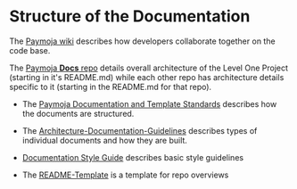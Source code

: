 # Structure of the Documentation

The [Paymoja wiki](https://github.com/LevelOneProject/Docs/wiki) describes how developers collaborate together on the code base.

The [Paymoja **Docs** repo](https://github.com/LevelOneProject/Docs) details overall architecture of the Level One Project (starting in it's README.md) while each other repo has architecture details specific to it (starting in the README.md for that repo).

* The [Paymoja Documentation and Template Standards](./Documentation-and-Template-Standards.md) describes how the documents are structured.

* The [Architecture-Documentation-Guidelines](./Architecture-Documentation-Guidelines.md) describes types of individual documents and how they are built.

* [Documentation Style Guide](./Documentation-Style-Guide.md) describes basic style guidelines

* The [README-Template](./README-Template.md) is a template for repo overviews